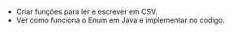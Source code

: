 - Criar funções para ler e escrever em CSV.
- Ver como funciona o Enum em Java e implementar no codigo.